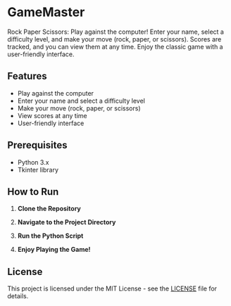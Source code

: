 # GameMaster

Rock Paper Scissors: Play against the computer! Enter your name, select a difficulty level, and make your move (rock, paper, or scissors). Scores are tracked, and you can view them at any time. Enjoy the classic game with a user-friendly interface.

## Features

- Play against the computer
- Enter your name and select a difficulty level
- Make your move (rock, paper, or scissors)
- View scores at any time
- User-friendly interface

## Prerequisites

- Python 3.x
- Tkinter library

## How to Run

1. **Clone the Repository**

2. **Navigate to the Project Directory**

3. **Run the Python Script**

4. **Enjoy Playing the Game!**

## License

This project is licensed under the MIT License - see the [LICENSE](LICENSE) file for details.

